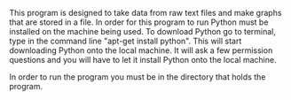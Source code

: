 This program is designed to take data from raw text files and make graphs that are stored in a file.
In order for this program to run Python must be installed on the machine being used. To download Python
go to terminal, type in the command line "apt-get install python". This will start downloading Python
onto the local machine. It will ask a few permission questions and you will have to let it install 
Python onto the local machine. 

In order to run the program you must be in the directory that holds the program. 
